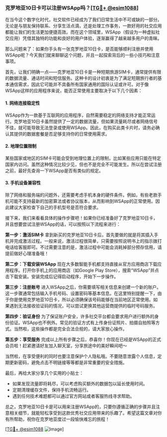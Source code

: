 ### 克罗地亚10日卡可以注册WSApp吗？[[TG💪+ @esim1088](https://t.me/s/esim1088)]

在当今这个数字化时代，社交软件已经成为了我们日常生活中不可或缺的一部分。无论是与朋友保持联系、分享生活点滴，还是处理工作事务，一款好用的社交应用都能让我们的生活更加便捷高效。而在这个领域里，WSApp（假设为一种虚拟社交应用）凭借其独特的功能和良好的用户体验，逐渐赢得了越来越多用户的青睐。

那么问题来了：如果你手头有一张克罗地亚10日卡，是否能够顺利注册并使用WSApp呢？今天我们就来聊聊这个问题，并且一起探索背后的一些小技巧和注意事项。

首先，让我们明确一点——克罗地亚10日卡是一种短期旅游SIM卡，通常提供有限的数据流量、通话时间和短信服务。这种卡的设计初衷是为了满足短期旅行者的基本通信需求，因此它可能并不具备所有国家通用的国际认证或许可。对于像WSApp这样的应用程序来说，能否正常使用主要取决于以下几个因素：

#### 1. 网络连接稳定性
WSApp作为一款基于互联网的应用程序，自然需要稳定的网络支持才能正常运行。克罗地亚10日卡虽然提供了一定的数据流量，但如果流量耗尽或者网络信号不佳，就可能导致无法登录或使用WSApp。因此，在购买此类卡片时，请务必确认其提供的数据套餐是否足够支持你的日常使用需求。

#### 2. 地理位置限制
某些国家或地区的SIM卡可能会受到地理位置上的限制，比如某些应用只能在特定国家内访问。虽然这种情况比较少见，但也不是完全不可能发生。所以在尝试注册之前，最好先查询一下WSApp是否有类似的规定。

#### 3. 手机设备兼容性
除了网络和服务端的问题外，还需要考虑手机本身的硬件条件。例如，有些老款手机可能不支持最新的加密算法或者协议版本，从而影响到WSApp的正常使用。因此建议大家检查下自己的手机型号是否符合要求。

接下来，我们来看看具体的操作步骤吧！如果你已经准备好了克罗地亚10日卡，并且想要尝试注册WSApp的话，可以按照以下流程来进行：

**第一步：激活SIM卡**
拿到新买的克罗地亚10日卡后，首先要做的就是将其插入手机并完成激活过程。一般来说，激活过程很简单，只需要按照说明书上的指示拨打电话给客服即可。不过需要注意的是，激活过程中可能会消耗掉部分预存信用，请提前做好心理准备哦！

**第二步：下载安装WSApp**
现在大多数智能手机都支持直接从官方应用商店下载应用程序。打开你手机上的应用商店（如Google Play Store），搜索“WSApp”并点击下载安装。安装完成后记得启动程序，开始下一步操作。

**第三步：注册账号**
进入WSApp之后，你需要填写相关信息来创建一个新的账户。这一步骤通常包括输入手机号码、设置密码等基本信息。在这里特别提醒一下，由于你是使用克罗地亚10日卡，所以必须确保该号码能够在当前地区正常使用。如果遇到无法接收验证码的情况，可以尝试更换其他运营商提供的临时号码服务。

**第四步：验证身份**
为了保证账户安全，许多社交平台都会要求用户进行额外的身份验证。WSApp也不例外。常见的验证方式有上传身份证照片、拍摄自拍照等方式。当然啦，这些操作都是完全合法合规的，请大家放心操作。

**第五步：享受服务**
完成以上所有步骤之后，恭喜你！你现在已经是WSApp的正式会员啦！赶紧邀请好友加入聊天室，分享旅途中的美好瞬间吧～

当然啦，在享受便利的同时也要注意保护个人隐私哦。不要随意泄露个人信息，定期更新密码，避免点击不明链接等等都是非常重要的安全措施。

最后，再给大家分享几个实用的小贴士：
- 如果发现流量即将耗尽，可以考虑购买额外的数据包以延长使用时间。
- 定期清理缓存文件，保持手机流畅运行。
- 遇到任何技术难题都可以通过官方网站或者客服热线寻求帮助。

总之，克罗地亚10日卡是可以用来注册WSApp的，只要你遵循正确的步骤并且注意相关细节，就能轻松享受到这款优秀社交应用带来的乐趣了。希望这篇文章对你有所帮助，祝你在克罗地亚度过一段愉快难忘的旅程！

[[TG💪+ @esim1088](https://t.me/s/esim1088) ![Image](https://i.postimg.cc/4NQfJmqS/Snipaste-2025-05-13-00-14-12.png)]